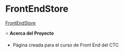 # FrontEndStore


[FrontEndStore](https://bzfrondendstoregrid.netlify.app/)

⭐ **Acerca del Proyecto**
- Página creada para el curso de Front End del CTC



